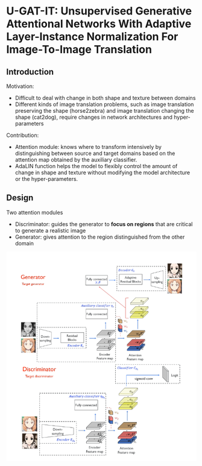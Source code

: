 # U-GAT-IT: Unsupervised Generative Attentional Networks With Adaptive Layer-Instance Normalization For Image-To-Image Translation
## Introduction

Motivation:

- Difficult to deal with change in both shape and texture between domains
- Different kinds of image translation problems, such as image translation preserving the shape (horse2zebra) and image translation changing the shape (cat2dog), require changes in network architectures and hyper-parameters

Contribution:

- Attention module: knows where to transform intensively by distinguishing between source and target domains based on the attention map obtained by the auxiliary classifier.
- AdaLIN function helps the model to flexibly control the amount of change in shape and texture without modifying the model architecture or the hyper-parameters.



## Design

Two attention modules

- Discriminator: guides the generator to **focus on regions** that are critical to generate a realistic image
- Generator: gives attention to the region distinguished from the other domain



<img src="../assets/images/ugatit-network.PNG" alt="ugatit-network" style="zoom:75%;" />